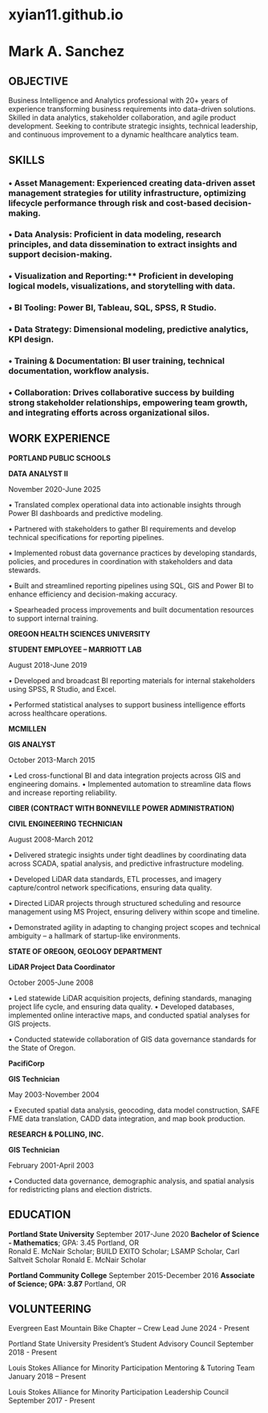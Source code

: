 # xyian11.github.io

# Mark A. Sanchez

## OBJECTIVE

Business Intelligence and Analytics professional with 20+ years of experience transforming business requirements into data-driven solutions. Skilled in data analytics, stakeholder collaboration, and agile product development. Seeking to contribute strategic insights, technical leadership, and continuous improvement to a dynamic healthcare analytics team.

## SKILLS

### • Asset Management: Experienced creating data-driven asset management strategies for utility infrastructure, optimizing lifecycle performance through risk and cost-based decision-making.
### • Data Analysis: Proficient in data modeling, research principles, and data dissemination to extract insights and support decision-making.
### • Visualization and Reporting:** Proficient in developing logical models, visualizations, and storytelling with data. 
### • BI Tooling: Power BI, Tableau, SQL, SPSS, R Studio.
### • Data Strategy: Dimensional modeling, predictive analytics, KPI design.
### • Training & Documentation: BI user training, technical documentation, workflow analysis.
### • Collaboration: Drives collaborative success by building strong stakeholder relationships, empowering team growth, and integrating efforts across organizational silos.

## WORK EXPERIENCE

**PORTLAND PUBLIC SCHOOLS**

**DATA ANALYST II**

November 2020-June 2025

• Translated complex operational data into actionable insights through Power BI dashboards and predictive modeling.

• Partnered with stakeholders to gather BI requirements and develop technical specifications for reporting pipelines.

• Implemented robust data governance practices by developing standards, policies, and procedures in coordination with stakeholders and data stewards.

• Built and streamlined reporting pipelines using SQL, GIS and Power BI to enhance efficiency and decision-making accuracy.

• Spearheaded process improvements and built documentation resources to support internal training.

**OREGON HEALTH SCIENCES UNIVERSITY**

**STUDENT EMPLOYEE – MARRIOTT LAB**

August 2018-June 2019

• Developed and broadcast BI reporting materials for internal stakeholders using SPSS, R Studio, and Excel.

• Performed statistical analyses to support business intelligence efforts across healthcare operations.

**MCMILLEN**

**GIS ANALYST**

October 2013-March 2015

• Led cross-functional BI and data integration projects across GIS and engineering domains.
• Implemented automation to streamline data flows and increase reporting reliability.


**CIBER (CONTRACT WITH BONNEVILLE POWER ADMINISTRATION)**

**CIVIL ENGINEERING TECHNICIAN**

August 2008-March 2012

• Delivered strategic insights under tight deadlines by coordinating data across SCADA, spatial analysis, and predictive infrastructure modeling.

• Developed LiDAR data standards, ETL processes, and imagery capture/control network specifications, ensuring data quality.

• Directed LiDAR projects through structured scheduling and resource management using MS Project, ensuring delivery within scope and timeline.

• Demonstrated agility in adapting to changing project scopes and technical ambiguity – a hallmark of startup-like environments.

**STATE OF OREGON, GEOLOGY DEPARTMENT**

**LiDAR Project Data Coordinator**

October 2005-June 2008

• Led statewide LiDAR acquisition projects, defining standards, managing project life cycle, and ensuring data quality. • Developed databases, implemented online interactive maps, and conducted spatial analyses for GIS projects.

• Conducted statewide collaboration of GIS data governance standards for the State of Oregon.


**PacifiCorp**

**GIS Technician**

May 2003-November 2004

• Executed spatial data analysis, geocoding, data model construction, SAFE FME data translation, CADD data integration, and map book production.

**RESEARCH & POLLING, INC.**

**GIS Technician**

February 2001-April 2003

• Conducted data governance, demographic analysis, and spatial analysis for redistricting plans and election districts.

## EDUCATION

**Portland State University**				September 2017-June 2020
**Bachelor of Science - Mathematics**; GPA: 3.45					Portland, OR	
Ronald E. McNair Scholar; BUILD EXITO Scholar; LSAMP Scholar, Carl Saltveit Scholar
Ronald E. McNair Scholar

**Portland Community College**								September 2015-December 2016
**Associate of Science; GPA: 3.87**							Portland, OR	

## VOLUNTEERING
Evergreen East Mountain Bike Chapter – Crew Lead						June 2024 - Present

Portland State University President’s Student Advisory Council				September 2018 - Present

Louis Stokes Alliance for Minority Participation Mentoring & Tutoring Team			 January 2018 – Present

Louis Stokes Alliance for Minority Participation Leadership Council				September 2017 - Present

